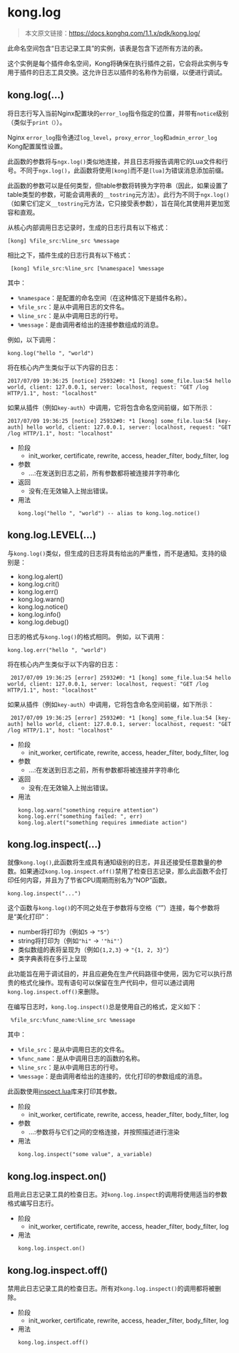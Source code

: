 # kong.log

> 本文原文链接：https://docs.konghq.com/1.1.x/pdk/kong.log/

此命名空间包含“日志记录工具”的实例，该表是包含下述所有方法的表。

这个实例是每个插件命名空间，Kong将确保在执行插件之前，它会将此实例与专用于插件的日志工具交换。这允许日志以插件的名称作为前缀，以便进行调试。

## kong.log(…)

将日志行写入当前Nginx配置块的`error_log`指令指定的位置，并带有`notice`级别（类似于`print（）`）。

Nginx `error_log`指令通过`log_level`，`proxy_error_log`和`admin_error_log` Kong配置属性设置。

此函数的参数将与`ngx.log()`类似地连接，并且日志将报告调用它的Lua文件和行号。不同于`ngx.log()`，此函数将使用`[kong]`而不是`[lua]`为错误消息添加前缀。

此函数的参数可以是任何类型，但table参数将转换为字符串（因此，如果设置了table类型的参数，可能会调用表的`__tostring`元方法）。此行为不同于`ngx.log()`（如果它们定义`__tostring`元方法，它只接受表参数），旨在简化其使用并更加宽容和直观。

从核心内部调用日志记录时，生成的日志行具有以下格式：
```
[kong] %file_src:%line_src %message
```
相比之下，插件生成的日志行具有以下格式：
```
 [kong] %file_src:%line_src [%namespace] %message
```

其中：

- `%namespace`：是配置的命名空间（在这种情况下是插件名称）。
- `%file_src`：是从中调用日志的文件名。
- `%line_src`：是从中调用日志的行号。
- `%message`：是由调用者给出的连接参数组成的消息。

例如，以下调用：
```
kong.log("hello ", "world")
```

将在核心内产生类似于以下内容的日志：
```
2017/07/09 19:36:25 [notice] 25932#0: *1 [kong] some_file.lua:54 hello world, client: 127.0.0.1, server: localhost, request: "GET /log HTTP/1.1", host: "localhost"
```
如果从插件（例如`key-auth`）中调用，它将包含命名空间前缀，如下所示：
```
2017/07/09 19:36:25 [notice] 25932#0: *1 [kong] some_file.lua:54 [key-auth] hello world, client: 127.0.0.1, server: localhost, request: "GET /log HTTP/1.1", host: "localhost"
```

- 阶段
	- init_worker, certificate, rewrite, access, header_filter, body_filter, log
- 参数
	- ...:在发送到日志之前，所有参数都将被连接并字符串化
- 返回
	- 没有;在无效输入上抛出错误。
- 用法
	```
    kong.log("hello ", "world") -- alias to kong.log.notice()
    ```

## kong.log.LEVEL(…)

与`kong.log()`类似，但生成的日志将具有<level>给出的严重性，而不是通知。支持的级别是：

- kong.log.alert()
- kong.log.crit()
- kong.log.err()
- kong.log.warn()
- kong.log.notice()
- kong.log.info()
- kong.log.debug()

日志的格式与`kong.log()`的格式相同。
例如，以下调用：

```
kong.log.err("hello ", "world")
```

将在核心内产生类似于以下内容的日志：
```
 2017/07/09 19:36:25 [error] 25932#0: *1 [kong] some_file.lua:54 hello world, client: 127.0.0.1, server: localhost, request: "GET /log HTTP/1.1", host: "localhost"
```

如果从插件（例如`key-auth`）中调用，它将包含命名空间前缀，如下所示：
```
 2017/07/09 19:36:25 [error] 25932#0: *1 [kong] some_file.lua:54 [key-auth] hello world, client: 127.0.0.1, server: localhost, request: "GET /log HTTP/1.1", host: "localhost"
```

- 阶段
	- init_worker, certificate, rewrite, access, header_filter, body_filter, log
- 参数
	- ...:在发送到日志之前，所有参数都将被连接并字符串化
- 返回
	- 没有;在无效输入上抛出错误。
- 用法
	```
    kong.log.warn("something require attention")
    kong.log.err("something failed: ", err)
    kong.log.alert("something requires immediate action")
    ```
    
## kong.log.inspect(…)

就像`kong.log()`,此函数将生成具有通知级别的日志，并且还接受任意数量的参数。如果通过`kong.log.inspect.off()`禁用了检查日志记录，那么此函数不会打印任何内容，并且为了节省CPU周期而别名为“NOP”函数。
```
kong.log.inspect("...")
```

这个函数与`kong.log()`的不同之处在于参数将与空格（“”）连接，每个参数将是“美化打印”：

- number将打印为（例如`5` -> `"5"`）
- string将打印为（例如`"hi"` -> `'"hi"'`）
- 类似数组的表将呈现为（例如`{1,2,3}` -> `"{1, 2, 3}"`）
- 类字典表将在多行上呈现

此功能旨在用于调试目的，并且应避免在生产代码路径中使用，因为它可以执行昂贵的格式化操作。现有语句可以保留在生产代码中，但可以通过调用`kong.log.inspect.off()`来删除。

在编写日志时，`kong.log.inspect()`总是使用自己的格式，定义如下：
```
 %file_src:%func_name:%line_src %message
```

其中：
- `%file_src`：是从中调用日志的文件名。
- `%func_name`：是从中调用日志的函数的名称。
- `%line_src`：是从中调用日志的行号。
- `%message`：是由调用者给出的连接的，优化打印的参数组成的消息。

此函数使用[inspect.lua](https://github.com/kikito/inspect.lua)库来打印其参数。

- 阶段
	- init_worker, certificate, rewrite, access, header_filter, body_filter, log
- 参数
	- ...:参数将与它们之间的空格连接，并按照描述进行渲染
- 用法
	```
    kong.log.inspect("some value", a_variable)
    ```

## kong.log.inspect.on()

启用此日志记录工具的检查日志。对`kong.log.inspect`的调用将使用适当的参数格式编写日志行。

- 阶段
	- init_worker, certificate, rewrite, access, header_filter, body_filter, log
- 用法
	```
    kong.log.inspect.on()
    ```
    
## kong.log.inspect.off()

禁用此日志记录工具的检查日志。所有对`kong.log.inspect()`的调用都将被删除。

- 阶段
	- init_worker, certificate, rewrite, access, header_filter, body_filter, log
- 用法
	```
    kong.log.inspect.off()
    ```












